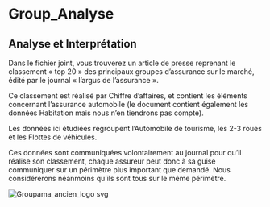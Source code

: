 # Group_Analyse
 
## Analyse et Interprétation 

Dans le fichier joint, vous trouverez un article de presse reprenant le classement « top 20 » des principaux groupes d’assurance sur le marché, édité par le journal « l’argus de l’assurance ».

Ce classement est réalisé par Chiffre d’affaires, et contient les éléments concernant l’assurance automobile (le document contient également les données Habitation mais nous n’en tiendrons pas compte).


Les données ici étudiées regroupent l’Automobile de tourisme, les 2-3 roues et les Flottes de véhicules.

Ces données sont communiquées volontairement au journal pour qu’il réalise son classement, chaque assureur peut donc à sa guise communiquer sur un périmètre plus important que demandé. Nous considérerons néanmoins qu’ils sont tous sur le même périmètre.


   ![Groupama_ancien_logo svg](https://user-images.githubusercontent.com/81428023/114625808-14faec80-9cb3-11eb-95af-6216e054bff7.png)
